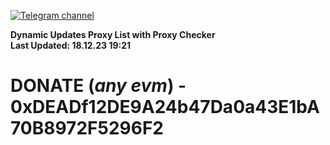 [![Telegram channel](https://img.shields.io/endpoint?url=https://runkit.io/damiankrawczyk/telegram-badge/branches/master?url=https://t.me/n4z4v0d)](https://t.me/n4z4v0d) 

**Dynamic Updates Proxy List with Proxy Checker**  
**Last Updated: 18.12.23 19:21**

# DONATE (_any evm_) - 0xDEADf12DE9A24b47Da0a43E1bA70B8972F5296F2
